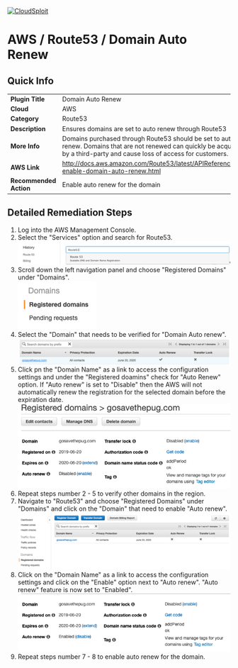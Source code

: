 [![CloudSploit](https://cloudsploit.com/img/logo-new-big-text-100.png "CloudSploit")](https://cloudsploit.com)

# AWS / Route53 / Domain Auto Renew

## Quick Info

| | |
|-|-|
| **Plugin Title** | Domain Auto Renew |
| **Cloud** | AWS |
| **Category** | Route53 |
| **Description** | Ensures domains are set to auto renew through Route53 |
| **More Info** | Domains purchased through Route53 should be set to auto renew. Domains that are not renewed can quickly be acquired by a third-party and cause loss of access for customers. |
| **AWS Link** | http://docs.aws.amazon.com/Route53/latest/APIReference/api-enable-domain-auto-renew.html |
| **Recommended Action** | Enable auto renew for the domain |

## Detailed Remediation Steps
1. Log into the AWS Management Console.
2. Select the "Services" option and search for Route53. </br> <img src="/resources/aws/route53/domain-auto-renew/step2.png"/>
3. Scroll down the left navigation panel and choose "Registered Domains" under "Domains". </br> <img src="/resources/aws/route53/domain-auto-renew/step3.png"/>
4. Select the "Domain" that needs to be verified for "Domain Auto renew". </br> <img src="/resources/aws/route53/domain-auto-renew/step4.png"/>
5. Click pn the "Domain Name" as a link to access the configuration settings and under the "Registered doamins" check for "Auto Renew" option. If "Auto renew" is set to "Disable" then the AWS will not automatically renew the registration for the selected domain before the expiration date.</br> <img src="/resources/aws/route53/domain-auto-renew/step5.png"/>
6. Repeat steps number 2 - 5 to verify other domains in the region.</br>
7. Navigate to "Route53" and choose "Registered Domains" under "Domains" and click on the "Domain" that need to enable "Auto renew".</br> <img src="/resources/aws/route53/domain-auto-renew/step7.png"/>
8. Click on the "Domain Name" as a link to access the configuration settings and click on the "Enable" option next to "Auto renew". "Auto renew" feature is now set to "Enabled".</br> <img src="/resources/aws/route53/domain-auto-renew/step8.png"/>
9. Repeat steps number 7 - 8 to enable auto renew for the domain.</br>
